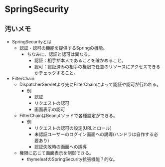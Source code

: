 # SpringSecurity

## 汚いメモ
- SpringSecurityとは
  - 認証・認可の機能を提供するSpringの機能。
    - ちなみに、認証と認可は異なる。
      - 認証：相手が本人であることを確かめること。
      - 認可：認証済みの相手の権限で任意のリソースにアクセスできるかチェックすること。
- FilterChain
  - DispatcherServletより先にFilterChainによって認証や認可が行われる。
    - 例
      - 認証
      - リクエストの認可
      - 画面表示の認可
  - FilterChainはBeanメソッドで各種設定ができる。
    - 例
      - リクエストの認可の設定(URLとロール)
      - 未認証ユーザーのログイン画面への誘導(ハンドラは自作する必要あり)
      - 認証失敗時の画面への誘導
  - 権限に応じて画面表示を制御できる。
    - thymeleafのSpringSecurity拡張機能？的な。
